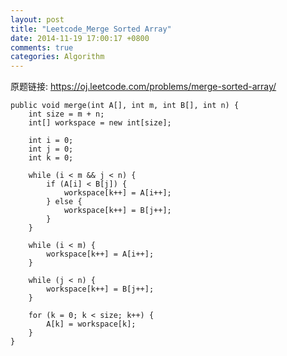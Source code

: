 ```yaml
---
layout: post
title: "Leetcode_Merge Sorted Array"
date: 2014-11-19 17:00:17 +0800
comments: true
categories: Algorithm
---
```


原题链接: https://oj.leetcode.com/problems/merge-sorted-array/

<!-- more -->

    public void merge(int A[], int m, int B[], int n) {
		int size = m + n;
		int[] workspace = new int[size];
		
		int i = 0;
		int j = 0;
		int k = 0;
		
		while (i < m && j < n) {
			if (A[i] < B[j]) {
				workspace[k++] = A[i++];
			} else {
				workspace[k++] = B[j++];
			}
		}
		
		while (i < m) {
			workspace[k++] = A[i++];
		}
		
		while (j < n) {
			workspace[k++] = B[j++];
		}
		
		for (k = 0; k < size; k++) {
			A[k] = workspace[k];
		}
    }

